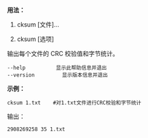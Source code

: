 **用法：**

1. cksum [文件]...

2. cksum [选项]

输出每个文件的 CRC 校验值和字节统计。

    --help		    显示此帮助信息并退出
    --version		  显示版本信息并退出

**示例：**

    cksum 1.txt    #对1.txt文件进行CRC校验和字节统计

输出：

    2908269258 35 1.txt
